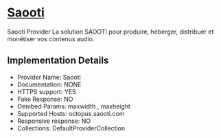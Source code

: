 # [Saooti](https://octopus.saooti.com)

Saooti Provider
La solution SAOOTI pour produire, héberger, distribuer et
monétiser vos contenus audio.

## Implementation Details

- Provider
Name: Saooti
- Documentation: NONE
- HTTPS support: YES
- Fake Response: NO
- Oembed Params: maxwidth , maxheight
- Supported Hosts: octopus.saooti.com
- Responsive response: NO
- Collections: DefaultProviderCollection



